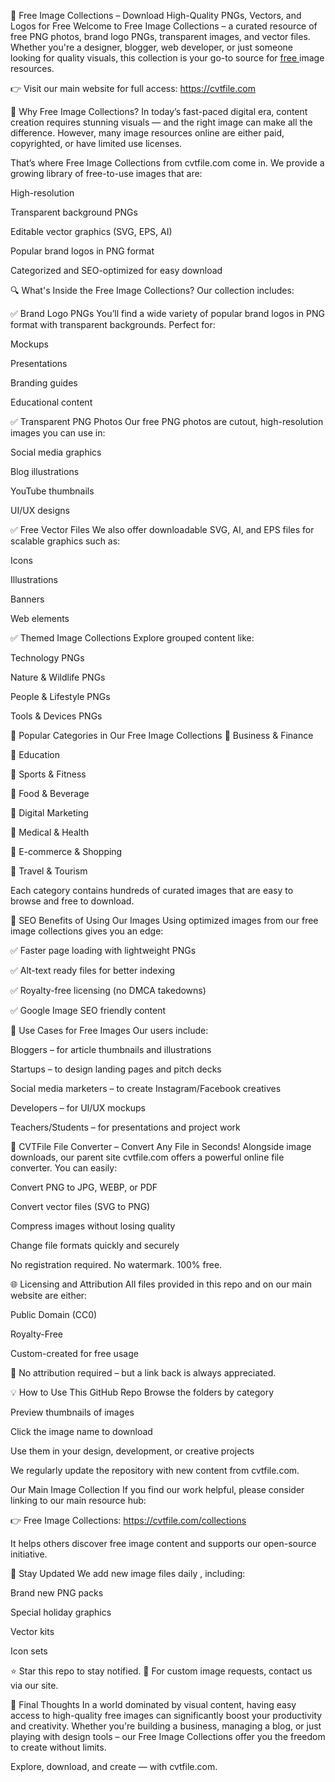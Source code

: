 🎨 Free Image Collections – Download High-Quality PNGs, Vectors, and Logos for Free
Welcome to Free Image Collections – a curated resource of free PNG photos, brand logo PNGs, transparent images, and vector files. Whether you're a designer, blogger, web developer, or just someone looking for quality visuals, this collection is your go-to source for <a href="https://pixwhy.com/" > free </a> image resources.

👉 Visit our main website for full access: https://cvtfile.com

📌 Why Free Image Collections?
In today’s fast-paced digital era, content creation requires stunning visuals — and the right image can make all the difference. However, many image resources online are either paid, copyrighted, or have limited use licenses.

That’s where Free Image Collections from cvtfile.com come in. We provide a growing library of free-to-use images that are:

High-resolution

Transparent background PNGs

Editable vector graphics (SVG, EPS, AI)

Popular brand logos in PNG format 

Categorized and SEO-optimized for easy download

🔍 What's Inside the Free Image Collections?
Our collection includes:

✅ Brand Logo PNGs
You’ll find a wide variety of popular brand logos in PNG format with transparent backgrounds. Perfect for:

Mockups

Presentations

Branding guides

Educational content

✅ Transparent PNG Photos
Our free PNG photos are cutout, high-resolution images you can use in:

Social media graphics

Blog illustrations

YouTube thumbnails

UI/UX designs

✅ Free Vector Files
We also offer downloadable SVG, AI, and EPS files for scalable graphics such as:

Icons

Illustrations

Banners

Web elements

✅ Themed Image Collections
Explore grouped content like:

Technology PNGs

Nature & Wildlife PNGs

People & Lifestyle PNGs

Tools & Devices PNGs

📁 Popular Categories in Our Free Image Collections
🔸 Business & Finance

🔸 Education

🔸 Sports & Fitness

🔸 Food & Beverage

🔸 Digital Marketing

🔸 Medical & Health

🔸 E-commerce & Shopping

🔸 Travel & Tourism

Each category contains hundreds of curated images that are easy to browse and free to download.

🚀 SEO Benefits of Using Our Images
Using optimized images from our free image collections gives you an edge:

✅ Faster page loading with lightweight PNGs

✅ Alt-text ready files for better indexing

✅ Royalty-free licensing (no DMCA takedowns)

✅ Google Image SEO friendly content

🎯 Use Cases for Free Images
Our users include:

Bloggers – for article thumbnails and illustrations

Startups – to design landing pages and pitch decks

Social media marketers – to create Instagram/Facebook creatives

Developers – for UI/UX mockups

Teachers/Students – for presentations and project work

🔄 CVTFile File Converter – Convert Any File in Seconds!
Alongside image downloads, our parent site cvtfile.com offers a powerful online file converter. You can easily:

Convert PNG to JPG, WEBP, or PDF

Convert vector files (SVG to PNG)

Compress images without losing quality

Change file formats quickly and securely

No registration required. No watermark. 100% free.



🌐 Licensing and Attribution
All files provided in this repo and on our main website are either:

Public Domain (CC0)

Royalty-Free

Custom-created for free usage

📝 No attribution required – but a link back is always appreciated.

💡 How to Use This GitHub Repo
Browse the folders by category

Preview thumbnails of images

Click the image name to download

Use them in your design, development, or creative projects

We regularly update the repository with new content from cvtfile.com.

Our Main Image Collection
If you find our work helpful, please consider linking to our main resource hub:

👉 Free Image Collections: https://cvtfile.com/collections

It helps others discover free image content and supports our open-source initiative.

📣 Stay Updated
We add new image files daily , including:

Brand new PNG packs

Special holiday graphics

Vector kits

Icon sets

⭐ Star this repo to stay notified.
📧 For custom image requests, contact us via our site.

🧠 Final Thoughts
In a world dominated by visual content, having easy access to high-quality free images can significantly boost your productivity and creativity. Whether you're building a business, managing a blog, or just playing with design tools – our Free Image Collections offer you the freedom to create without limits.

Explore, download, and create — with cvtfile.com.
